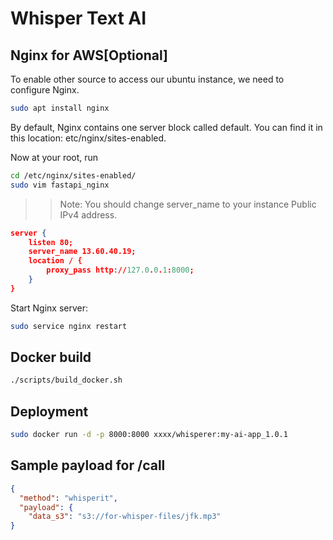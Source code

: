 # Whisper Text AI

## Nginx for AWS[Optional]

To enable other source to access our ubuntu instance, we need to configure Nginx.

```sh
sudo apt install nginx
```

By default, Nginx contains one server block called default. You can find it in this location: etc/nginx/sites-enabled.

Now at your root, run
```sh
cd /etc/nginx/sites-enabled/
sudo vim fastapi_nginx
```
>> Note: You should change server_name to your instance Public IPv4 address.

```json
server {
    listen 80;
    server_name 13.60.40.19;
    location / {
        proxy_pass http://127.0.0.1:8000;
    }
}
```

Start Nginx server:
```sh
sudo service nginx restart
```

## Docker build

```sh
./scripts/build_docker.sh
```

## Deployment
```sh
sudo docker run -d -p 8000:8000 xxxx/whisperer:my-ai-app_1.0.1
```

## Sample payload for /call
```json
{
  "method": "whisperit",
  "payload": {
    "data_s3": "s3://for-whisper-files/jfk.mp3"
}
```
